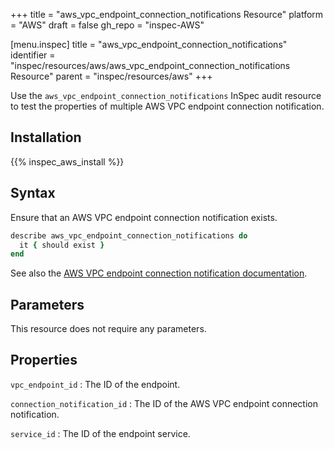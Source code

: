 +++
title = "aws_vpc_endpoint_connection_notifications Resource"
platform = "AWS"
draft = false
gh_repo = "inspec-AWS"

[menu.inspec]
title = "aws_vpc_endpoint_connection_notifications"
identifier = "inspec/resources/aws/aws_vpc_endpoint_connection_notifications Resource"
parent = "inspec/resources/aws"
+++

Use the `aws_vpc_endpoint_connection_notifications` InSpec audit resource to test the properties of multiple AWS VPC endpoint connection notification.

## Installation

{{% inspec_aws_install %}}

## Syntax

Ensure that an AWS VPC endpoint connection notification exists.

```ruby
describe aws_vpc_endpoint_connection_notifications do
  it { should exist }
end
```

See also the [AWS VPC endpoint connection notification documentation](https://docs.AWS.amazon.com/AWSCloudFormation/latest/UserGuide/AWS-resource-ec2-vpcendpointconnectionnotification.html).

## Parameters

This resource does not require any parameters.

## Properties

`vpc_endpoint_id`
: The ID of the endpoint.

`connection_notification_id`
: The ID of the AWS VPC endpoint connection notification.

`service_id`
: The ID of the endpoint service.

`connection_notification_type`
: The type of notification.

`connection_notification_arn`
: The ARN of the SNS topic for the notifications.

`connection_events`
: The endpoint events to receive a notification about. Valid values: `Accept`, `Connect`, `Delete`, and `Reject`.

`connection_notification_state`
: The state of the AWS VPC endpoint connection notification. Valid values: `Enabled`, `Disabled`.

## Examples

**Verify an AWS VPC endpoint connection notification exists using the VPC endpoint ID.**

```ruby
describe aws_vpc_endpoint_connection_notifications.where( vpc_endpoint_id: vpc-12345678 )
  it { should exist }
end
```

**Ensure a AWS VPC endpoint connection notification exists.**

```ruby
describe aws_vpc_endpoint_connection_notifications.where( connection_notification_id: 'VPCE-NFN-03AD3532A5C71F8AF' ) do
  it { should exist }
end
```

**Confirm that the AWS VPC endpoint connection notification ARN is as expected.**

```ruby
describe aws_vpc_endpoint_connection_notifications do
  its('CONNECTION_NOTIFICATION_ARNS') { should include 'ARN:AWS:SNS:US-EAST-2:112758395563:AWS-SNS-TOPIC-ENCRYPTION-BLOIXLVRSNFYBLZXNBGCBVHJU' }
end
```

**Confirm that the type of AWS VPC endpoint connection notification is as expected.**

```ruby
describe aws_vpc_endpoint_connection_notifications do
  its('CONNECTION_NOTIFICATION_TYPES') { should include 'TOPIC' }
end
```

## Matchers

This InSpec audit resource has the following special matchers. For a full list of the available matchers, please visit our [Universal Matchers page](https://www.inspec.io/docs/reference/matchers/).

The controls will pass if the `describe` returns at least one result.

### exist

Use `should_not` to test the entity should not exist.

```ruby
describe aws_vpc_endpoint_connection_notifications(connection-notification-id: 'VPCE-NFN-12345678987654321') do
  it { should exist }
end
```

Use `should` to test the entity should not exists.

```ruby
describe aws_vpc_endpoint_connection_notifications(connection-notification-id: 'VPCE-NFN-12345678987654321') do
  it { should_not exist }
end
```

## AWS Permissions

{{% aws_permissions_principal action="EC2:Client:DescribeVpcEndpointConnectionNotificationsResult" %}}

You can find the detailed documentation at [Actions, Resources, and Condition Keys for Amazon EC2](https://docs.AWS.amazon.com/IAM/latest/UserGuide/list_amazonec2.html).
